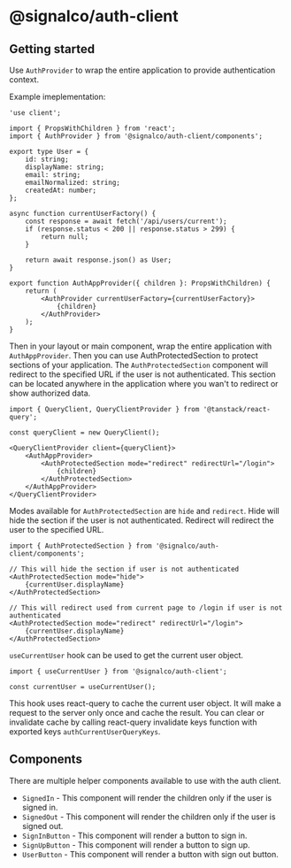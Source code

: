 # @signalco/auth-client

## Getting started

Use `AuthProvider` to wrap the entire application to provide authentication context.

Example imeplementation:

```tsx
'use client';

import { PropsWithChildren } from 'react';
import { AuthProvider } from '@signalco/auth-client/components';

export type User = {
    id: string;
    displayName: string;
    email: string;
    emailNormalized: string;
    createdAt: number;
};

async function currentUserFactory() {
    const response = await fetch('/api/users/current');
    if (response.status < 200 || response.status > 299) {
        return null;
    }

    return await response.json() as User;
}

export function AuthAppProvider({ children }: PropsWithChildren) {
    return (
        <AuthProvider currentUserFactory={currentUserFactory}>
            {children}
        </AuthProvider>
    );
}
```

Then in your layout or main component, wrap the entire application with `AuthAppProvider`. Then you can use AuthProtectedSection to protect sections of your application. The `AuthProtectedSection` component will redirect to the specified URL if the user is not authenticated. This section can be located anywhere in the application where you wan't to redirect or show authorized data.

```tsx
import { QueryClient, QueryClientProvider } from '@tanstack/react-query';

const queryClient = new QueryClient();

<QueryClientProvider client={queryClient}>
    <AuthAppProvider>
        <AuthProtectedSection mode="redirect" redirectUrl="/login">
            {children}
        </AuthProtectedSection>
    </AuthAppProvider>
</QueryClientProvider>
```

Modes available for `AuthProtectedSection` are `hide` and `redirect`. Hide will hide the section if the user is not authenticated. Redirect will redirect the user to the specified URL.

```tsx
import { AuthProtectedSection } from '@signalco/auth-client/components';

// This will hide the section if user is not authenticated
<AuthProtectedSection mode="hide">
    {currentUser.displayName}
</AuthProtectedSection>

// This will redirect used from current page to /login if user is not authenticated
<AuthProtectedSection mode="redirect" redirectUrl="/login">
    {currentUser.displayName}
</AuthProtectedSection>
```

`useCurrentUser` hook can be used to get the current user object.

```tsx
import { useCurrentUser } from '@signalco/auth-client';

const currentUser = useCurrentUser();
```

This hook uses react-query to cache the current user object. It will make a request to the server only once and cache the result. You can clear or invalidate cache by calling react-query invalidate keys function with exported keys `authCurrentUserQueryKeys`.

## Components

There are multiple helper components available to use with the auth client.

- `SignedIn` - This component will render the children only if the user is signed in.
- `SignedOut` - This component will render the children only if the user is signed out.
- `SignInButton` - This component will render a button to sign in.
- `SignUpButton` - This component will render a button to sign up.
- `UserButton` - This component will render a button with sign out button.
